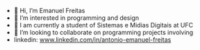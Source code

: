 - 👋 Hi, I’m Emanuel Freitas
- 👀 I’m interested in programming and design 
- 🌱 I am currently a student of Sistemas e Midias Digitais at UFC
- 💞️ I’m looking to collaborate on programming projects involving
- linkedin: www.linkedin.com/in/antonio-emanuel-freitas
<!---
emanuelfrx/emanuelfrx is a ✨ special ✨ repository because its `README.md` (this file) appears on your GitHub profile.
You can click the Preview link to take a look at your changes.
--->
